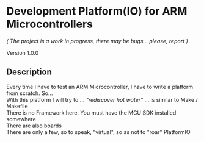 # Development Platform(IO) for ARM Microcontrollers
_( The project is a work in progress, there may be bugs... please, report )_

Version 1.0.0

## Description
Every time I have to test an ARM Microcontroller, I have to write a platform from scratch. So...<br>
With this platform I will try to ... _"rediscover hot water"_ ... is similar to Make / Makefile<br>
There is no Framework here. You must have the MCU SDK installed somewhere<br>
There are also boards<br>
There are only a few, so to speak, "virtual", so as not to "roar" PlatformIO<br>
